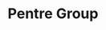 ---
address: 'Penfield Road Leigh Lancashire Leigh

  Manchester

  UNITED KINGDOM'
country: GB
location: [53.5117905,-2.5111404]
tags:
- idef-2019
- company
title: Pentre Group
---